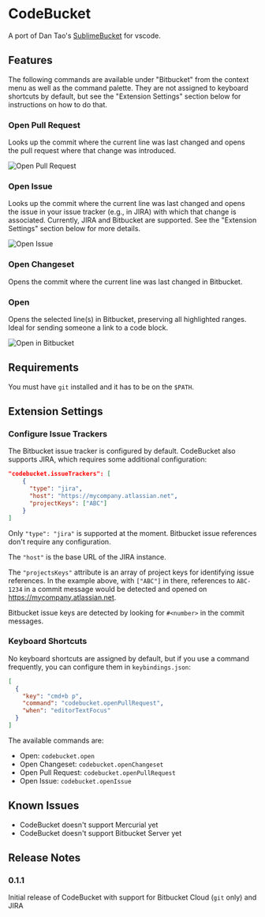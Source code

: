 # CodeBucket

A port of Dan Tao's [SublimeBucket](https://github.com/dtao/SublimeBucket) for vscode.

## Features

The following commands are available under "Bitbucket" from the context menu as well as the command palette. They are not assigned to keyboard shortcuts by default, but see the "Extension Settings" section below for instructions on how to do that.

### Open Pull Request

Looks up the commit where the current line was last changed and opens the pull request where that change was introduced.

![Open Pull Request](https://bytebucket.org/pstreule/codebucket/raw/master/images/bitbucket-open-pr.gif)

### Open Issue

Looks up the commit where the current line was last changed and opens the issue in your issue tracker (e.g., in JIRA) with which that change is associated. Currently, JIRA and Bitbucket are supported. See the "Extension Settings" section below for more details.

![Open Issue](https://bytebucket.org/pstreule/codebucket/raw/master/images/bitbucket-open-issue.gif)

### Open Changeset

Opens the commit where the current line was last changed in Bitbucket.

### Open

Opens the selected line(s) in Bitbucket, preserving all highlighted ranges. Ideal for sending someone a link to a code block.

![Open in Bitbucket](https://bytebucket.org/pstreule/codebucket/raw/master/images/bitbucket-open.gif)


## Requirements

You must have `git` installed and it has to be on the `$PATH`.

## Extension Settings

### Configure Issue Trackers

The Bitbucket issue tracker is configured by default. CodeBucket also supports JIRA, which requires some additional configuration:

```json
"codebucket.issueTrackers": [
    {
      "type": "jira",
      "host": "https://mycompany.atlassian.net",
      "projectKeys": ["ABC"]
    }
]
```

Only `"type": "jira"` is supported at the moment. Bitbucket issue references don't require any configuration.

The `"host"` is the base URL of the JIRA instance.

The `"projectsKeys"` attribute is an array of project keys for identifying issue references. In the example above, with `["ABC"]` in there, references to `ABC-1234` in a commit message would be detected and opened on https://mycompany.atlassian.net.

Bitbucket issue keys are detected by looking for `#<number>` in the commit messages.

### Keyboard Shortcuts

No keyboard shortcuts are assigned by default, but if you use a command frequently, you can configure them in `keybindings.json`:

```json
[
  {
    "key": "cmd+b p",
    "command": "codebucket.openPullRequest",
    "when": "editorTextFocus"
  }
]
```

The available commands are:

* Open: `codebucket.open`
* Open Changeset: `codebucket.openChangeset`
* Open Pull Request: `codebucket.openPullRequest`
* Open Issue: `codebucket.openIssue`

## Known Issues

* CodeBucket doesn't support Mercurial yet
* CodeBucket doesn't support Bitbucket Server yet

## Release Notes
### 0.1.1

Initial release of CodeBucket with support for Bitbucket Cloud (`git` only) and JIRA
